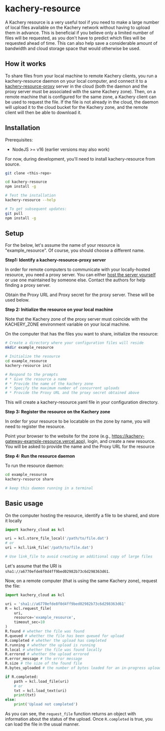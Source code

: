 # kachery-resource

A Kachery resource is a very useful tool if you need to make a large number of local files available on the Kachery network without having to upload them in advance. This is beneficial if you believe only a limited number of files will be requested, as you don't have to predict which files will be requested ahead of time. This can also help save a considerable amount of bandwidth and cloud storage space that would otherwise be used.

## How it works

To share files from your local machine to remote Kachery clients, you run a kachery-resource daemon on your local computer, and connect it to a [kachery-resource-proxy](https://github.com/scratchrealm/kachery-resource-proxy/blob/main/README.md) server in the cloud (both the daemon and the proxy server must be associated with the same Kachery zone). Then, on a remote machine that is configured for the same zone, a Kachery client can be used to request the file. If the file is not already in the cloud, the daemon will upload it to the cloud bucket for the Kachery zone, and the remote client will then be able to download it.

## Installation

Prerequisites:
* NodeJS >= v16 (earlier versions may also work)

For now, during development, you'll need to install kachery-resource from source.

```bash
git clone <this-repo>

cd kachery-resource
npm install -g

# Test the installation
kachery-resource --help

# To get subsequent updates:
git pull
npm install -g
```

## Setup

For the below, let's assume the name of your resource is "example_resource". Of course, you should choose a different name.

**Step1: Identify a kachery-resource-proxy server**

In order for remote computers to communicate with your locally-hosted resource, you need a proxy server. You can either [host the server yourself](https://github.com/scratchrealm/kachery-resource-proxy/blob/main/README.md) or use one maintained by someone else. Contact the authors for help finding a proxy server.

Obtain the Proxy URL and Proxy secret for the proxy server. These will be used below.

**Step 2: Initialize the resource on your local machine**

Note that the Kachery zone of the proxy server must coincide with the KACHERY_ZONE environment variable on your local machine.

On the computer that has the files you want to share, initialize the resource:

```bash
# Create a directory where your configuration files will reside
mkdir example_resource

# Initialize the resource
cd example_resource
kachery-resource init

# Respond to the prompts
# * Give the resource a name
# * Provide the name of the kachery zone
# * Specify the maximum number of concurrent uploads
# * Provide the Proxy URL and the proxy secret obtained above
```

This will create a kachery-resource.yaml file in your configuration directory.

**Step 3: Register the resource on the Kachery zone**

In order for your resource to be locatable on the zone by name, you will need to register the resource.

Point your browser to the website for the zone (e.g., https://kachery-gateway-example-resource.vercel.app), login, and create a new resource. You will be asked to provide the name and the Proxy URL for the resource

**Step 4: Run the resource daemon**

To run the resource daemon:

```bash
cd example_resource
kachery-resource share

# keep this daemon running in a terminal
```

## Basic usage

On the computer hosting the resource, identify a file to be shared, and store it locally

```python
import kachery_cloud as kcl

uri = kcl.store_file_local('/path/to/file.dat')
# or
uri = kcl.link_file('/path/to/file.dat')

# Use link_file to avoid creating an additional copy of large files
```

Let's assume that the URI is `sha1://a6770efde8f0d4ff9bed02982b73c6d298363d61`.

Now, on a remote computer (that is using the same Kachery zone), request the file:

```python
import kachery_cloud as kcl

uri = 'sha1://a6770efde8f0d4ff9bed02982b73c6d298363d61'
R = kcl.request_file(
    uri,
    resource='example_resource',
    timeout_sec=10
)
R.found # whether the file was found
R.queued # whether the file has been queued for upload
R.completed # whether the upload has completed
R.running # whether the upload is running
R.local # whether the file was found locally
R.errored # whether the upload errored
R.error_message # the error message
R.size # the size of the found file
R.bytes_uploaded # the number of bytes loaded for an in-progress upload

if R.completed:
    path = kcl.load_file(uri)
    # or
    txt = kcl.load_text(uri)
    print(txt)
else:
    print('Upload not completed')
```

As you can see, the `request_file` function returns an object with information about the status of the upload. Once `R.completed` is true, you can load the file in the usual manner.
